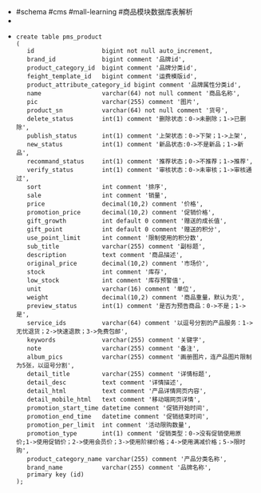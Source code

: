 - #schema #cms #mall-learning #商品模块数据库表解析
-
- ```
  create table pms_product
  (
     id                   bigint not null auto_increment,
     brand_id             bigint comment '品牌id',
     product_category_id  bigint comment '品牌分类id',
     feight_template_id   bigint comment '运费模版id',
     product_attribute_category_id bigint comment '品牌属性分类id',
     name                 varchar(64) not null comment '商品名称',
     pic                  varchar(255) comment '图片',
     product_sn           varchar(64) not null comment '货号',
     delete_status        int(1) comment '删除状态：0->未删除；1->已删除',
     publish_status       int(1) comment '上架状态：0->下架；1->上架',
     new_status           int(1) comment '新品状态:0->不是新品；1->新品',
     recommand_status     int(1) comment '推荐状态；0->不推荐；1->推荐',
     verify_status        int(1) comment '审核状态：0->未审核；1->审核通过',
     sort                 int comment '排序',
     sale                 int comment '销量',
     price                decimal(10,2) comment '价格',
     promotion_price      decimal(10,2) comment '促销价格',
     gift_growth          int default 0 comment '赠送的成长值',
     gift_point           int default 0 comment '赠送的积分',
     use_point_limit      int comment '限制使用的积分数',
     sub_title            varchar(255) comment '副标题',
     description          text comment '商品描述',
     original_price       decimal(10,2) comment '市场价',
     stock                int comment '库存',
     low_stock            int comment '库存预警值',
     unit                 varchar(16) comment '单位',
     weight               decimal(10,2) comment '商品重量，默认为克',
     preview_status       int(1) comment '是否为预告商品：0->不是；1->是',
     service_ids          varchar(64) comment '以逗号分割的产品服务：1->无忧退货；2->快速退款；3->免费包邮',
     keywords             varchar(255) comment '关键字',
     note                 varchar(255) comment '备注',
     album_pics           varchar(255) comment '画册图片，连产品图片限制为5张，以逗号分割',
     detail_title         varchar(255) comment '详情标题',
     detail_desc          text comment '详情描述',
     detail_html          text comment '产品详情网页内容',
     detail_mobile_html   text comment '移动端网页详情',
     promotion_start_time datetime comment '促销开始时间',
     promotion_end_time   datetime comment '促销结束时间',
     promotion_per_limit  int comment '活动限购数量',
     promotion_type       int(1) comment '促销类型：0->没有促销使用原价;1->使用促销价；2->使用会员价；3->使用阶梯价格；4->使用满减价格；5->限时购',
     product_category_name varchar(255) comment '产品分类名称',
     brand_name           varchar(255) comment '品牌名称',
     primary key (id)
  );
  ```